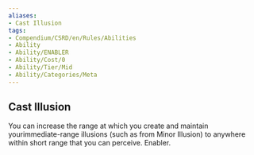 ```yaml
---
aliases:
- Cast Illusion
tags:
- Compendium/CSRD/en/Rules/Abilities
- Ability
- Ability/ENABLER
- Ability/Cost/0
- Ability/Tier/Mid
- Ability/Categories/Meta
---
```


  
## Cast Illusion  
You can increase the range at which you create and maintain yourimmediate-range illusions (such as from Minor Illusion) to anywhere within short range that you can perceive. Enabler.